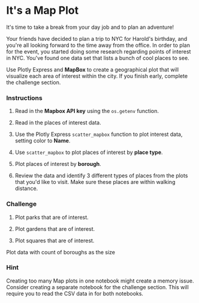 # It's a Map Plot

It's time to take a break from your day job and to plan an adventure!

Your friends have decided to plan a trip to NYC for Harold's birthday, and you're all looking forward to the time away from the office. In order to plan for the event, you started doing some research regarding points of interest in NYC. You've found one data set that lists a bunch of cool places to see.

Use Plotly Express and **MapBox** to create a geographical plot that will visualize each area of interest within the city. If you finish early, complete the challenge section.

### Instructions

1. Read in the **Mapbox API key** using the `os.getenv` function.

2. Read in the places of interest data.

3. Use the Plotly Express `scatter_mapbox` function to plot interest data, setting color to **Name**.

4. Use `scatter_mapbox` to plot places of interest by **place type**.

5. Plot places of interest by **borough**.

6. Review the data and identify 3 different types of places from the plots that you'd like to visit. Make sure these places are within walking distance.

### Challenge

1. Plot parks that are of interest.

2. Plot gardens that are of interest.

3. Plot squares that are of interest.

Plot data with count of boroughs as the size

### Hint

Creating too many Map plots in one notebook might create a memory issue. Consider creating a separate notebook for the challenge section. This will require you to read the CSV data in for both notebooks.
